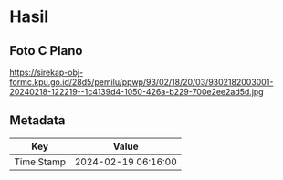 # Hasil

## Foto C Plano

https://sirekap-obj-formc.kpu.go.id/28d5/pemilu/ppwp/93/02/18/20/03/9302182003001-20240218-122219--1c4139d4-1050-426a-b229-700e2ee2ad5d.jpg


## Metadata

| Key        | Value               |
| ---------- | ------------------- |
| Time Stamp | 2024-02-19 06:16:00 |



